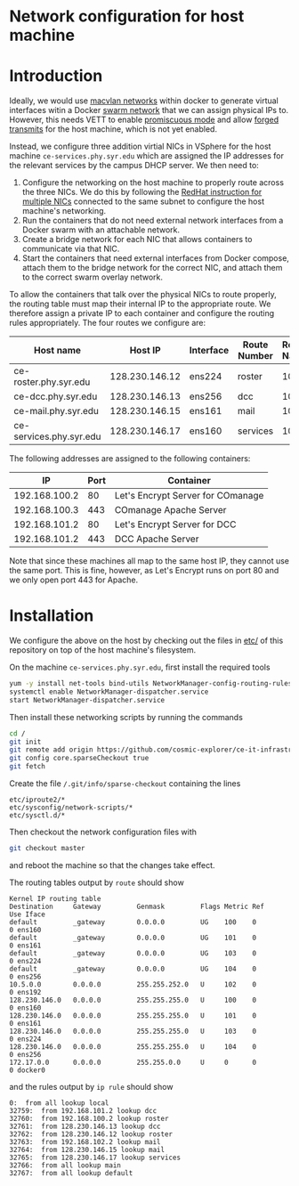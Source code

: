 # Network configuration for host machine

# Introduction

Ideally, we would use [macvlan networks](https://docs.docker.com/network/macvlan/) within docker to generate virtual interfaces witin a Docker [swarm network](https://neuvector.com/network-security/docker-swarm-container-networking/) that we can assign physical IPs to. However, this needs VETT to enable [promiscuous mode](https://docs.vmware.com/en/VMware-vSphere/6.0/com.vmware.vsphere.security.doc/GUID-92F3AB1F-B4C5-4F25-A010-8820D7250350.html) and allow [forged transmits](https://docs.vmware.com/en/VMware-vSphere/6.0/com.vmware.vsphere.security.doc/GUID-7DC6486F-5400-44DF-8A62-6273798A2F80.html) for the host machine, which is not yet enabled.

Instead, we configure three addition virtial NICs in VSphere for the host machine `ce-services.phy.syr.edu` which are assigned the IP addresses for the relevant services by the campus DHCP server. We then need to:

 1. Configure the networking on the host machine to properly route across the three NICs. We do this by following the [RedHat instruction for multiple NICs](https://access.redhat.com/solutions/30564) connected to the same subnet to configure the host machine's networking.
 2. Run the containers that do not need external network interfaces from a Docker swarm with an attachable network.
 3. Create a bridge network for each NIC that allows containers to communicate via that NIC.
 4. Start the containers that need external interfaces from Docker compose, attach them to the bridge network for the correct NIC, and attach them to the correct swarm overlay network.
 
To allow the containers that talk over the physical NICs to route properly, the routing table must map their internal IP to the appropriate route. We therefore assign a private IP to each container and configure the routing rules appropriately. The four routes we configure are:

| Host name | Host IP | Interface | Route Number | Route Name | Private Subnet |
|-----------|---------|-----------|--------------|------------|----------------|
| ce-roster.phy.syr.edu | 128.230.146.12 | ens224 | roster | 100 | 192.168.100.0/24 |
| ce-dcc.phy.syr.edu | 128.230.146.13 | ens256 | dcc | 101 | 192.168.101.0/24 |
| ce-mail.phy.syr.edu | 128.230.146.15 | ens161 | mail | 102 | 192.168.102.0/24 |
| ce-services.phy.syr.edu | 128.230.146.17 | ens160 | services | 103 | N/A |

The following addresses are assigned to the following containers:

| IP | Port | Container |
|----|------|-----------|
| 192.168.100.2 | 80 | Let's Encrypt Server for COmanage |
| 192.168.100.3 | 443 | COmanage Apache Server |
| 192.168.101.2 | 80 | Let's Encrypt Server for DCC |
| 192.168.101.2 | 443 | DCC Apache Server |

Note that since these machines all map to the same host IP, they cannot use the same port. This is fine, however, as Let's Encrypt runs on port 80 and we only open port 443 for Apache.

# Installation

We configure the above on the host by checking out the files in [etc/](https://github.com/cosmic-explorer/ce-it-infrastructure/edit/master/etc) of this repository on top of the host machine's filesystem.

On the machine `ce-services.phy.syr.edu`, first install the required tools
```sh
yum -y install net-tools bind-utils NetworkManager-config-routing-rules
systemctl enable NetworkManager-dispatcher.service
start NetworkManager-dispatcher.service
```

Then install these networking scripts by running the commands
```sh
cd /
git init
git remote add origin https://github.com/cosmic-explorer/ce-it-infrastructure.git
git config core.sparseCheckout true
git fetch
```

Create the file `/.git/info/sparse-checkout` containing the lines
```
etc/iproute2/*
etc/sysconfig/network-scripts/*
etc/sysctl.d/*
```

Then checkout the network configuration files with
```sh
git checkout master
```
and reboot the machine so that the changes take effect.

The routing tables output by `route` should show
```
Kernel IP routing table
Destination     Gateway         Genmask         Flags Metric Ref    Use Iface
default         _gateway        0.0.0.0         UG    100    0        0 ens160
default         _gateway        0.0.0.0         UG    101    0        0 ens161
default         _gateway        0.0.0.0         UG    103    0        0 ens224
default         _gateway        0.0.0.0         UG    104    0        0 ens256
10.5.0.0        0.0.0.0         255.255.252.0   U     102    0        0 ens192
128.230.146.0   0.0.0.0         255.255.255.0   U     100    0        0 ens160
128.230.146.0   0.0.0.0         255.255.255.0   U     101    0        0 ens161
128.230.146.0   0.0.0.0         255.255.255.0   U     103    0        0 ens224
128.230.146.0   0.0.0.0         255.255.255.0   U     104    0        0 ens256
172.17.0.0      0.0.0.0         255.255.0.0     U     0      0        0 docker0
```
and the rules output by `ip rule` should show
```
0:	from all lookup local 
32759:	from 192.168.101.2 lookup dcc 
32760:	from 192.168.100.2 lookup roster 
32761:	from 128.230.146.13 lookup dcc 
32762:	from 128.230.146.12 lookup roster 
32763:	from 192.168.102.2 lookup mail 
32764:	from 128.230.146.15 lookup mail 
32765:	from 128.230.146.17 lookup services 
32766:	from all lookup main 
32767:	from all lookup default 
```
